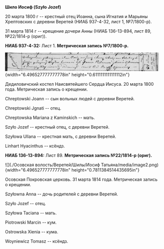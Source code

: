 **Шило Иосиф (Szyło Jozef)**

20 марта 1800 г -- крестный отец Иоанна, сына Игнатия и Марьяны
Хрептовских с деревни Веретей (НИАБ 937-4-32, лист 1, №7/1800-р).

31 марта 1814 г -- крещение дочери Анны (НИАБ 136-13-894, лист 89,
№22/1814-р (ориг)).

**НИАБ 937-4-32:** Лист 1. **Метрическая запись №7/1800-р.**

![](./media/3549010b54dbd15fa3e0922ce49179e85eb11999.png){width="6.496527777777778in"
height="0.6111111111111112in"}

Дедиловичский костел Наисвятейшего Сердца Иисуса. 20 марта 1800 года.
Метрическая запись о крещении.

Chreptowski Joann -- сын вольных людей с деревни Веретей.

Chreptowski Jgnati -- отец.

Chreptowska Mariana z Kaminskich -- мать.

Szyło Jozef -- крестный отец, с деревни Веретей.

Szyłowa Ullana -- крестная мать, с деревни Веретей.

Linhart Hyacinthus -- ксёндз.

**НИАБ 136-13-894:** Лист 89. **Метрическая запись №22/1814-р (ориг).**

![](./Осовская волость/Веретей/Шилы/Иосиф Татьяна/media/image2.png){width="6.496527777777778in"
height="0.7811384514435695in"}

Осовская Покровская церковь. 31 марта 1814 года. Метрическая запись о
крещении.

Szyłowna Anna -- дочь родителей с деревни Веретей.

Szyło Jozef -- отец.

Szyłowa Taciana -- мать.

Piotrowski Marcin -- кум.

Ostrowska Xienia -- кума.

Woyniewicz Tomasz -- ксёндз.
